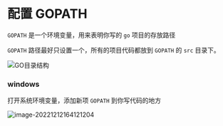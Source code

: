 # 配置 GOPATH

`GOPATH` 是一个环境变量，用来表明你写的 `go` 项目的存放路径

`GOPATH` 路径最好只设置一个，所有的项目代码都放到 `GOPATH` 的 `src` 目录下。



![GO目录结构](https://pic-1257412153.cos.ap-nanjing.myqcloud.com/images/2022/12/12/7-51e238.png)

### windows

打开系统环境变量，添加新项 `GOPATH` 到你写代码的地方

![image-20221212164121204](https://pic-1257412153.cos.ap-nanjing.myqcloud.com/images/2022/12/12/image-20221212164121204-063c5c.png)